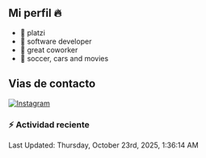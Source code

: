 ## Mi perfil 🔥


- 🔭 platzi
- 🌱 software developer
- 👯 great coworker
- 💬 soccer, cars and movies

## Vias de contacto

[![Instagram](https://img.shields.io/badge/@isaacgm__-%23E4405F?style=for-the-badge&logo=instagram&logoColor=white)](https://www.instagram.com/isaacgm__/)

### :zap: Actividad reciente 
<!--RECENT_ACTIVITY:start-->
<!--RECENT_ACTIVITY:end-->
<!--RECENT_ACTIVITY:last_update-->
Last Updated: Thursday, October 23rd, 2025, 1:36:14 AM
<!--RECENT_ACTIVITY:last_update_end-->

